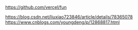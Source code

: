 https://github.com/vercel/fun


https://blog.csdn.net/liuxiao723846/article/details/78365078
https://www.cnblogs.com/youngdeng/p/12868817.html
